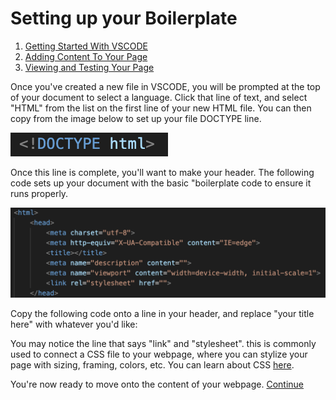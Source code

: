 # Setting up your Boilerplate

1. [Getting Started With VSCODE](GettingStarted.md)
3. [Adding Content To Your Page](Content.md)
4. [Viewing and Testing Your Page](Testing.md)


Once you've created a new file in VSCODE, you will be prompted at the top of your document to select a language.  Click that line of text, and select "HTML" from the list on the first line of your new HTML file.  You can then copy from the image below to set up your file DOCTYPE line.

![doctype line](img1.png)

Once this line is complete, you'll want to make your header. The following code sets up your document with the basic "boilerplate code to ensure it runs properly.

![header](img2.png)


Copy the following code onto a line in your header, and replace "your title here" with whatever you'd like: <title>your title here</title>


You may notice the line that says "link" and "stylesheet".  this is commonly used to connect a CSS file to your webpage, where you can stylize your page with sizing, framing, colors, etc. You can learn about CSS [here](https://www.w3schools.com/css/css_intro.asp).

You're now ready to move onto the content of your webpage.  [Continue](Content.md)
